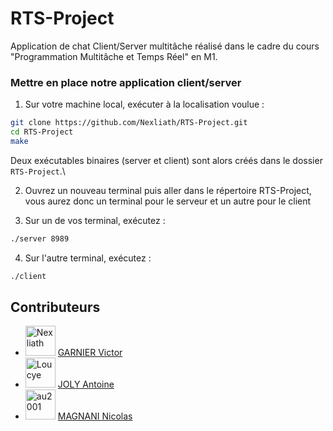# RTS-Project
Application de chat Client/Server multitâche réalisé dans le cadre du cours "Programmation Multitâche et Temps Réel" en M1.

### Mettre en place notre application client/server
1. Sur votre machine local, exécuter à la localisation voulue :
```bash
git clone https://github.com/Nexliath/RTS-Project.git
cd RTS-Project
make
```
Deux exécutables binaires (server et client) sont alors créés dans le dossier `RTS-Project`.\

2. Ouvrez un nouveau terminal puis aller dans le répertoire RTS-Project, vous aurez donc un terminal pour le serveur et un autre pour le client

3. Sur un de vos terminal, exécutez :
```bash
./server 8989
```
4. Sur l'autre terminal, exécutez :
```bash
./client
```
## Contributeurs

* <img src="https://avatars.githubusercontent.com/u/49352273?v=4" width="48" alt="Nexliath" /> [GARNIER   Victor](https://github.com/Nexliath)
* <img src="https://avatars.githubusercontent.com/u/26174720?v=4" width="48" alt="Loucye" /> [JOLY    Antoine](https://github.com/Gakamine)
* <img src="https://avatars.githubusercontent.com/u/17990567?v=4" width="48" alt="au2001" /> [MAGNANI   Nicolas](https://github.com/Amp0ule)
